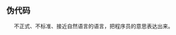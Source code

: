 <!-- toc -->  
## 伪代码  
<span style="display: inline-block;width:20px;"></span>不正式、不标准、接近自然语言的语言，把程序员的意思表达出来。  
<!-- endtoc -->  